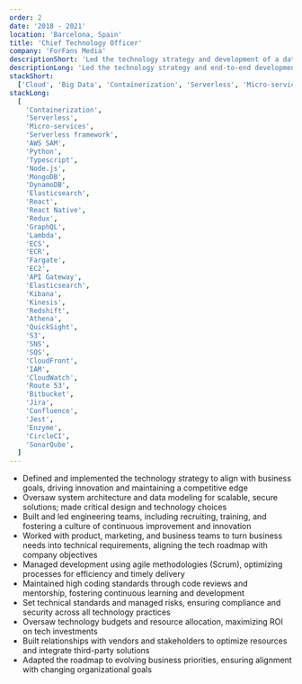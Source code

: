 ```yaml
---
order: 2
date: '2018 - 2021'
location: 'Barcelona, Spain'
title: 'Chief Technology Officer'
company: 'ForFans Media'
descriptionShort: 'Led the technology strategy and development of a data-driven platform and built a high-performing team to deliver a scalable solution for content analysis and personalized strategies'
descriptionLong: 'Led the technology strategy and end-to-end development of a data-driven platform from the ground up, designed to categorize and analyze content creators through advanced analytics. Architected the design and successfully built a high-performing team, delivering a scalable solution that enhanced decision-making and personalized content strategies'
stackShort:
  ['Cloud', 'Big Data', 'Containerization', 'Serverless', 'Micro-services', 'IaC', 'Python', 'Typescript', 'CI/CD']
stackLong:
  [
    'Containerization',
    'Serverless',
    'Micro-services',
    'Serverless framework',
    'AWS SAM',
    'Python',
    'Typescript',
    'Node.js',
    'MongoDB',
    'DynamoDB',
    'Elasticsearch',
    'React',
    'React Native',
    'Redux',
    'GraphQL',
    'Lambda',
    'ECS',
    'ECR',
    'Fargate',
    'EC2',
    'API Gateway',
    'Elasticsearch',
    'Kibana',
    'Kinesis',
    'Redshift',
    'Athena',
    'QuickSight',
    'S3',
    'SNS',
    'SQS',
    'CloudFront',
    'IAM',
    'CloudWatch',
    'Route 53',
    'Bitbucket',
    'Jira',
    'Confluence',
    'Jest',
    'Enzyme',
    'CircleCI',
    'SonarQube',
  ]
---
```


<p>
  <ul>
    <li><span class="text-primary">Defined and implemented the technology strategy</span> to align with business goals, driving innovation and maintaining a competitive edge</li>
    <li><span class="text-primary">Oversaw system architecture</span> and <span class="text-primary">data modeling</span> for <span class="text-primary">scalable</span>, <span class="text-primary">secure</span> solutions; made critical design and technology choices</li>
    <li><span class="text-primary">Built and led engineering teams</span>, including recruiting, training, and fostering a culture of continuous improvement and innovation</li>
    <li>Worked with product, marketing, and business teams to <span class="text-primary">turn business needs into technical requirements</span>, aligning the tech roadmap with company objectives</li>
    <li><span class="text-primary">Managed development</span> using agile methodologies (Scrum), optimizing processes for efficiency and timely delivery</li>
    <li><span class="text-primary">Maintained high coding standards</span> through code reviews and mentorship, fostering continuous learning and development</li>
    <li>Set technical standards and managed risks, ensuring <span class="text-primary">compliance</span> and <span class="text-primary">security</span> across all technology practices</li>
    <li>Oversaw technology <span class="text-primary">budgets</span> and <span class="text-primary">resource allocation</span>, maximizing ROI on tech investments</li>
    <li>Built <span class="text-primary">relationships</span> with <span class="text-primary">vendors</span> and <span class="text-primary">stakeholders</span> to optimize resources and integrate third-party solutions</li>
    <li>Adapted the <span class="text-primary">roadmap</span> to <span class="text-primary">evolving business priorities</span>, ensuring alignment with changing organizational goals</li>
  </ul>
</p>
